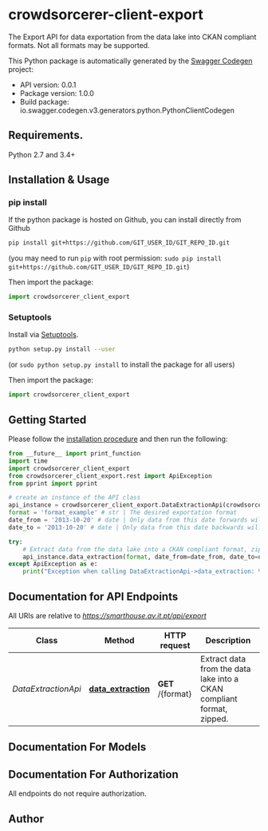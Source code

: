 # crowdsorcerer-client-export
The Export API for data exportation from the data lake into CKAN compliant formats. Not all formats may be supported.

This Python package is automatically generated by the [Swagger Codegen](https://github.com/swagger-api/swagger-codegen) project:

- API version: 0.0.1
- Package version: 1.0.0
- Build package: io.swagger.codegen.v3.generators.python.PythonClientCodegen

## Requirements.

Python 2.7 and 3.4+

## Installation & Usage
### pip install

If the python package is hosted on Github, you can install directly from Github

```sh
pip install git+https://github.com/GIT_USER_ID/GIT_REPO_ID.git
```
(you may need to run `pip` with root permission: `sudo pip install git+https://github.com/GIT_USER_ID/GIT_REPO_ID.git`)

Then import the package:
```python
import crowdsorcerer_client_export 
```

### Setuptools

Install via [Setuptools](http://pypi.python.org/pypi/setuptools).

```sh
python setup.py install --user
```
(or `sudo python setup.py install` to install the package for all users)

Then import the package:
```python
import crowdsorcerer_client_export
```

## Getting Started

Please follow the [installation procedure](#installation--usage) and then run the following:

```python
from __future__ import print_function
import time
import crowdsorcerer_client_export
from crowdsorcerer_client_export.rest import ApiException
from pprint import pprint

# create an instance of the API class
api_instance = crowdsorcerer_client_export.DataExtractionApi(crowdsorcerer_client_export.ApiClient(configuration))
format = 'format_example' # str | The desired exportation format
date_from = '2013-10-20' # date | Only data from this date forwards will be extracted (UTC+0, in ISO 8601 format), inclusive. (optional)
date_to = '2013-10-20' # date | Only data from this date backwards will be extracted (UTC+0, in ISO 8601 format), inclusive. (optional)

try:
    # Extract data from the data lake into a CKAN compliant format, zipped.
    api_instance.data_extraction(format, date_from=date_from, date_to=date_to)
except ApiException as e:
    print("Exception when calling DataExtractionApi->data_extraction: %s\n" % e)
```

## Documentation for API Endpoints

All URIs are relative to *https://smarthouse.av.it.pt/api/export*

Class | Method | HTTP request | Description
------------ | ------------- | ------------- | -------------
*DataExtractionApi* | [**data_extraction**](docs/DataExtractionApi.md#data_extraction) | **GET** /{format} | Extract data from the data lake into a CKAN compliant format, zipped.

## Documentation For Models


## Documentation For Authorization

 All endpoints do not require authorization.


## Author


